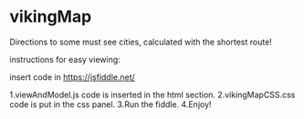 # vikingMap
Directions to some must see cities, calculated with the shortest route!

instructions for easy viewing:

insert code in https://jsfiddle.net/

1.viewAndModel.js code is inserted in the html section.
2.vikingMapCSS.css code is put in the css panel.
3.Run the fiddle. 
4.Enjoy!

